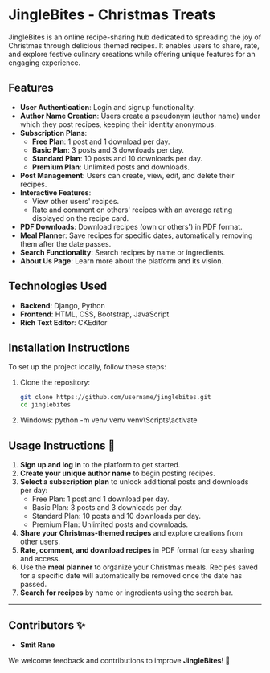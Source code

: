 # JingleBites - Christmas Treats

JingleBites is an online recipe-sharing hub dedicated to spreading the joy of Christmas through delicious themed recipes. It enables users to share, rate, and explore festive culinary creations while offering unique features for an engaging experience.

## Features
- **User Authentication**: Login and signup functionality.
- **Author Name Creation**: Users create a pseudonym (author name) under which they post recipes, keeping their identity anonymous.
- **Subscription Plans**:
  - **Free Plan**: 1 post and 1 download per day.
  - **Basic Plan**: 3 posts and 3 downloads per day.
  - **Standard Plan**: 10 posts and 10 downloads per day.
  - **Premium Plan**: Unlimited posts and downloads.
- **Post Management**: Users can create, view, edit, and delete their recipes.
- **Interactive Features**:
  - View other users' recipes.
  - Rate and comment on others' recipes with an average rating displayed on the recipe card.
- **PDF Downloads**: Download recipes (own or others') in PDF format.
- **Meal Planner**: Save recipes for specific dates, automatically removing them after the date passes.
- **Search Functionality**: Search recipes by name or ingredients.
- **About Us Page**: Learn more about the platform and its vision.

## Technologies Used
- **Backend**: Django, Python
- **Frontend**: HTML, CSS, Bootstrap, JavaScript
- **Rich Text Editor**: CKEditor

## Installation Instructions
To set up the project locally, follow these steps:

1. Clone the repository:
   ```bash
   git clone https://github.com/username/jinglebites.git
   cd jinglebites
2. Windows:
   python -m venv venv
  venv\Scripts\activate

## Usage Instructions 🚀  

1. **Sign up and log in** to the platform to get started.  
2. **Create your unique author name** to begin posting recipes.  
3. **Select a subscription plan** to unlock additional posts and downloads per day:  
   - Free Plan: 1 post and 1 download per day.  
   - Basic Plan: 3 posts and 3 downloads per day.  
   - Standard Plan: 10 posts and 10 downloads per day.  
   - Premium Plan: Unlimited posts and downloads.  
4. **Share your Christmas-themed recipes** and explore creations from other users.  
5. **Rate, comment, and download recipes** in PDF format for easy sharing and access.  
6. Use the **meal planner** to organize your Christmas meals. Recipes saved for a specific date will automatically be removed once the date has passed.  
7. **Search for recipes** by name or ingredients using the search bar.  

---

## Contributors ✨  
- **Smit Rane**  

We welcome feedback and contributions to improve **JingleBites**! 🎄  


